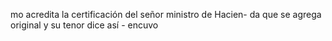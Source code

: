 mo acredita la certificación del señor ministro de Hacien- da que se agrega original y su tenor dice así - encuvo